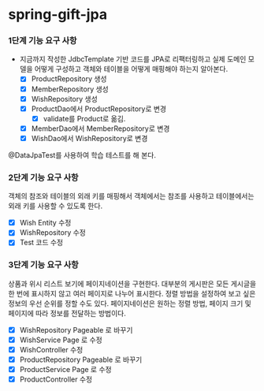 # spring-gift-jpa

### 1단계 기능 요구 사항
- 지금까지 작성한 JdbcTemplate 기반 코드를 JPA로 리팩터링하고 실제 도메인 모델을 어떻게 구성하고 객체와 테이블을 어떻게 매핑해야 하는지 알아본다.
  - [x] ProductRepository 생성
  - [x] MemberRepository 생성
  - [x] WishRepository 생성
  - [x] ProductDao에서 ProductRepository로 변경
    - [x] validate를 Product로 옮김.
  - [x] MemberDao에서 MemberRepository로 변경
  - [x] WishDao에서 WishRepository로 변경

@DataJpaTest를 사용하여 학습 테스트를 해 본다.

### 2단계 기능 요구 사항
객체의 참조와 테이블의 외래 키를 매핑해서 객체에서는 참조를 사용하고 테이블에서는 외래 키를 사용할 수 있도록 한다.
- [x] Wish Entity 수정
- [x] WishRepository 수정
- [x] Test 코드 수정

### 3단계 기능 요구 사항
상품과 위시 리스트 보기에 페이지네이션을 구현한다.
대부분의 게시판은 모든 게시글을 한 번에 표시하지 않고 여러 페이지로 나누어 표시한다. 정렬 방법을 설정하여 보고 싶은 정보의 우선 순위를 정할 수도 있다.
페이지네이션은 원하는 정렬 방법, 페이지 크기 및 페이지에 따라 정보를 전달하는 방법이다.
- [x] WishRepository Pageable 로 바꾸기
- [x] WishService Page 로 수정
- [x] WishController 수정
- [x] ProductRepository Pageable 로 바꾸기
- [x] ProductService Page 로 수정
- [x] ProductController 수정
